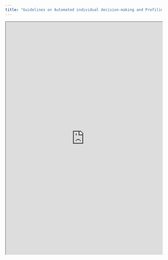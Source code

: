 ```yaml
---
title: "Guidelines on Automated individual decision-making and Profiling"
---
```



<iframe height="750" width="100%" src="https://ewelton.github.io/ktest/wiki.html#Guidelines%20on%20Automated%20individual%20decision-making%20and%20Profiling"></iframe>
